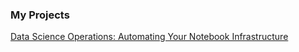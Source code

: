 ### My Projects

[Data Science Operations: Automating Your Notebook Infrastructure](https://github.com/datascienceops/notebook-infrastructure)

